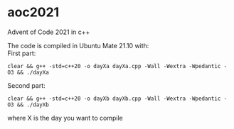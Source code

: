 # aoc2021
Advent of Code 2021 in c++

The code is compiled in Ubuntu Mate 21.10 with:  
First part:
```
clear && g++ -std=c++20 -o dayXa dayXa.cpp -Wall -Wextra -Wpedantic -O3 && ./dayXa
```
Second part:
```
clear && g++ -std=c++20 -o dayXb dayXb.cpp -Wall -Wextra -Wpedantic -O3 && ./dayXb
```
where X is the day you want to compile
